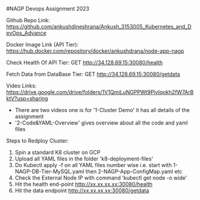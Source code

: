 #NAGP Devops Assignment 2023

Github Repo Link: https://github.com/ankushdineshrana/Ankush_3153005_Kubernetes_and_DevOps_Advance

Docker Image Link (API Tier): https://hub.docker.com/repository/docker/ankushdrana/node-app-nagp

Check Health Of API Tier: GET http://34.128.69.15:30080/health

Fetch Data from DataBase Tier: GET http://34.128.69.15:30080/getdata

Video Links: https://drive.google.com/drive/folders/1V1QmiLuNGPPWt9PivIqokh2fW7ArBktV?usp=sharing
  -  There are two videos one is for '1-Cluster Demo' it has all details of the assignment
  -  '2-Code&YAML-Overview' gives overview about all the code and yaml files

Steps to Redploy Cluster:
1. Spin a standard K8 cluster on GCP
2. Upload all YAML files in the folder 'k8-deployment-files'
3. Do Kubectl apply -f on all YAML files number wise 
        i.e. start with 1-NAGP-DB-Tier-MySQL.yaml then 2-NAGP-App-ConfigMap.yaml etc
4. Check the External Node IP with command 'kubectl get node -o wide'
5. Hit the health end-point http://xx.xx.xx.xx:30080/health
6. Hit the data endpoint http://xx.xx.xx.xx:30080/getdata

